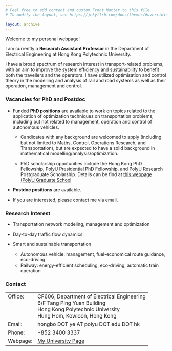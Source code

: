 ```yaml
---
# Feel free to add content and custom Front Matter to this file.
# To modify the layout, see https://jekyllrb.com/docs/themes/#overriding-theme-defaults

layout: archive
---
```


Welcome to my personal webpage!

I am currently a **Research Assistant Professor** in the Department of Electrical Engineering at Hong Kong Polytechnic University.

I have a broad spectrum of research interest in transport-related problems, with an aim to improve the system efficiency and sustainability to benefit both the travellers and the operators.  I have utilized optimisation and control theory in the modelling and analysis of rail and road systems as well as their operation, management and control.

### Vacancies for PhD and Postdoc

- Funded **PhD positions** are available to work on topics related to the application of optimization techniques on transportation problems, including but not related to management, operation and control of autonomous vehicles.

  - Candicates with any background are welcomed to apply (including but not limited to Maths, Control, Operations Research, and Transportation), but are expected to have a solid background in mathematical modelling/analysis/optimization.

  - PhD scholarship oppotunities include the Hong Kong PhD Fellowship, PolyU Presidential PhD Fellowship, and PolyU Research Postgraduate Scholarship. Details can be find at [this webpage (PolyU Graduate School](https://www.polyu.edu.hk/en/gs/prospective-students/fellowship-scholarship-schemes/)

- **Postdoc positions** are available.

- If you are interested, please contact me via email.

### Research Interest

- Transportation network modeling, management and optimization

- Day-to-day traffic flow dynamics

- Smart and sustainable transportation
  - Autonomous vehicle: management, fuel-economical route guidance, eco-driving
  - Railway: energy-efficient scheduling, eco-driving, automatic train operation

<!-- - Railway operation and control
# - Eco-driving (trains and cars) -->

### Contact

<table style="font-size: 16px; width: 100%; border: none;">
  <colgroup>
    <col style="width: 6px; border: none;">
    <col>
  </colgroup>
    
  <tr valign="top" style="border: none;">
    <td style="border: none;"> Office: <br> &nbsp; <br> &nbsp; <br> &nbsp; </td>
    <td style="border: none;"> CF606, Department of Electrical Engineering<br>6/F Tang Ping Yuan Building<br>Hong Kong Polytechnic University<br>Hung Hom, Kowloon, Hong Kong</td>
  </tr>
  <tr valign="top" style=" border: none;">
    <td style="border: none;"> Email: </td>
    <td style="border: none;"> hongbo DOT ye AT polyu DOT edu DOT hk </td>
  </tr>
  
  <tr valign="top" style=" border: none;">
    <td style="border: none;"> Phone: </td>
    <td style="border: none;"> +852 3400 3337 </td>
  </tr>
  
  <tr valign="top" style=" border: none;">
    <td style="border: none;"> Webpage: </td>
    <td style="border: none;"> <a href="https://www.polyu.edu.hk/ee/people/academic-staff/ye-hongbo/"> My University Page </a> </td>
  </tr>
  
</table>

